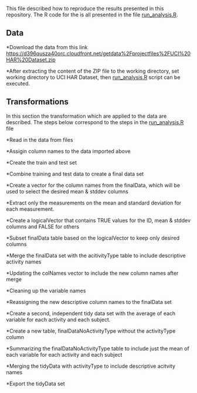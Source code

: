 
This file described how to reproduce the results presented in this repository. The R code for the is all presented in the file [run_analysis.R](/run_analysis.R).

Data
-----------------
*Download the data from this link https://d396qusza40orc.cloudfront.net/getdata%2Fprojectfiles%2FUCI%20HAR%20Dataset.zip 

*After extracting the content of the ZIP file to the working directory, set working directory to UCI HAR Dataset, then [run_analysis.R](/run_analysis.R) script can be executed.

Transformations
------------------
In this section the transformation which are applied to the data are described. The steps below correspond to the steps in the [run_analysis.R](/run_analysis.R) file

*Read in the data from files

*Assigin column names to the data imported above

*Create the train and  test set

*Combine training and test data to create a final data set

*Create a vector for the column names from the finalData, which 
will be used to select the desired mean & stddev columns

*Extract only the measurements on the mean and standard deviation for each measurement.

*Create a logicalVector that contains TRUE values for the ID, mean & stddev columns and FALSE for others

*Subset finalData table based on the logicalVector to keep only desired columns

*Merge the finalData set with the acitivityType table to include descriptive activity 	names

*Updating the colNames vector to include the new column names after merge

*Cleaning up the variable names

*Reassigning the new descriptive column names to the finalData set

*Create a second, independent tidy data set with the average of each variable for each activity and each subject. 

*Create a new table, finalDataNoActivityType without the activityType column

*Summarizing the finalDataNoActivityType table to include just the mean of each variable for each activity and each subject

*Merging the tidyData with activityType to include descriptive acitvity names

*Export the tidyData set 

